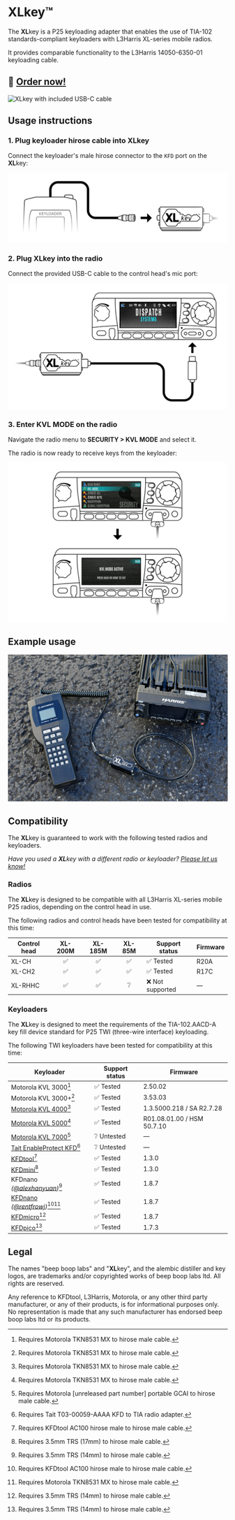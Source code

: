 **XL**key™
============

The **XL**key is a P25 keyloading adapter that enables the use of TIA-102 standards-compliant keyloaders with L3Harris XL-series mobile radios.

It provides comparable functionality to the L3Harris 14050-6350-01 keyloading cable.

## 🛒 [Order now!](https://shop.beepbooplabs.ltd/products/xlkey%E2%84%A2)

![**XL**key with included USB-C cable](images/xlkey.jpg)

## Usage instructions

### 1. Plug keyloader hirose cable into **XL**key

Connect the keyloader's male hirose connector to the `KFD` port on the **XL**key:

![Step 1 diagram](<images/instructions/1.png>)

### 2. Plug **XL**key into the radio

Connect the provided USB-C cable to the control head's mic port:

![Step 2 diagram](<images/instructions/2.png>)

### 3. Enter **KVL MODE** on the radio

Navigate the radio menu to **SECURITY > KVL MODE** and select it.

The radio is now ready to receive keys from the keyloader:

![Step 3 diagram](<images/instructions/3.png>)

## Example usage

![**XL**key connecting a KVL 3000+ and XL-series CH](images/kvl3000plus.jpg)

## Compatibility

The **XL**key is guaranteed to work with the following tested radios and keyloaders.

*Have you used a **XL**key with a different radio or keyloader? [Please let us know!](mailto:contact@beepbooplabs.ltd)*

### Radios

The **XL**key is designed to be compatible with all L3Harris XL-series mobile P25 radios, depending on the control head in use.

The following radios and control heads have been tested for compatibility at this time:

| Control head | XL-200M | XL-185M | XL-85M | Support status    | Firmware |
|--------------|:-------:|:-------:|:------:|-------------------|----------|
| XL-CH        | ✅      | ✅     | ✅     | ✅ Tested        | R20A     |
| XL-CH2       | ✅      | ✅     | ✅     | ✅ Tested        | R17C     |
| XL-RHHC      | ✅      | ✅     | ❔      | ❌ Not supported | —        |

### Keyloaders

The **XL**key is designed to meet the requirements of the TIA-102.AACD-A key fill device standard for P25 TWI (three-wire interface) keyloading.

The following TWI keyloaders have been tested for compatibility at this time:

| Keyloader                                                                                                                           | Support status | Firmware                   |
|-------------------------------------------------------------------------------------------------------------------------------------|----------------|----------------------------|
| Motorola KVL 3000[^mxtohirose]                                                                                                      | ✅ Tested      | 2.50.02                    |
| Motorola KVL 3000+[^mxtohirose]                                                                                                     | ✅ Tested      | 3.53.03                    |
| [Motorola KVL 4000](https://www.motorolasolutions.com/en_us/products/p25-products/security/kvl-4000.html)[^mxtohirose]              | ✅ Tested      | 1.3.5000.218 / SA R2.7.28  |
| [Motorola KVL 5000](https://www.motorolasolutions.com/en_us/products/p25-products/security/kvl-5000.html)[^mxtohirose]              | ✅ Tested      | R01.08.01.00 / HSM 50.7.10 |
| [Motorola KVL 7000](https://www.motorolasolutions.com/en_us/products/p25-products/security/kvl-7000.html)[^gcaitohirose]            | ❔ Untested    | —                          |
| [Tait EnableProtect KFD](https://www.taitcommunications.com/products/tait-enable-network-management/enableprotect#KFD)[^taittiabox] | ❔ Untested    | —                          |
| [KFDtool](https://store.kfdtool.com/)[^hirosetohirose]                                                                              | ✅ Tested      | 1.3.0                      |
| [KFDmini](https://www.ebay.com/itm/144716303249)[^trs17tohirose]                                                                    | ✅ Tested      | 1.3.0                      |
| KFDnano *([@alexhanyuan](https://github.com/alexhanyuan))*[^trs14tohirose]                                                         | ✅ Tested      | 1.8.7                      |
| [KFDnano](https://www.ebay.com/usr/rentfrowj) *([@rentfrowj](https://github.com/rentfrowj))*[^hirosetohirose][^mxtohirose]         | ✅ Tested      | 1.8.7                      |
| [KFDmicro](https://store.w3axl.com/products/kfdmicro-3d-printed-case-1)[^trs14tohirose]                                             | ✅ Tested      | 1.8.7                      |
| [KFDpico](https://www.ebay.com/itm/297004299797)[^trs14tohirose]                                                                    | ✅ Tested      | 1.7.3                      |

## Legal

The names "beep boop labs" and "**XL**key", and the alembic distiller and key logos, are trademarks and/or copyrighted works of beep boop labs ltd. All rights are reserved.

Any reference to KFDtool, L3Harris, Motorola, or any other third party manufacturer, or any of their products, is for informational purposes only. No representation is made that any such manufacturer has endorsed beep boop labs ltd or its products.


[^gcaitohirose]: Requires Motorola [unreleased part number] portable GCAI to hirose male cable.
[^hirosetohirose]: Requires KFDtool AC100 hirose male to hirose male cable.
[^mxtohirose]: Requires Motorola TKN8531 MX to hirose male cable.
[^taittiabox]: Requires Tait T03-00059-AAAA KFD to TIA radio adapter.
[^trs14tohirose]: Requires 3.5mm TRS (14mm) to hirose male cable.
[^trs17tohirose]: Requires 3.5mm TRS (17mm) to hirose male cable.
